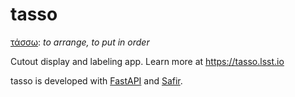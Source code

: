 # tasso

[τάσσω](https://en.wiktionary.org/wiki/%CF%84%CE%AC%CF%83%CF%83%CF%89): _to arrange, to put in order_

Cutout display and labeling app.
Learn more at https://tasso.lsst.io

tasso is developed with [FastAPI](https://fastapi.tiangolo.com) and [Safir](https://safir.lsst.io).
